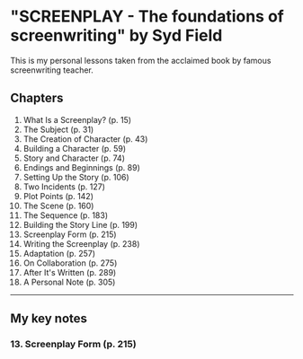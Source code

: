 # "SCREENPLAY - The foundations of screenwriting" by Syd Field

This is my personal lessons taken from the acclaimed book by famous screenwriting teacher.

## Chapters

1. What Is a Screenplay? (p. 15)
2. The Subject (p. 31)
3. The Creation of Character (p. 43)
4. Building a Character (p. 59)
5. Story and Character (p. 74)
6. Endings and Beginnings (p. 89)
7. Setting Up the Story (p. 106)
8. Two Incidents (p. 127)
9. Plot Points (p. 142)
10. The Scene (p. 160)
11. The Sequence (p. 183)
12. Building the Story Line (p. 199)
13. Screenplay Form (p. 215)
14. Writing the Screenplay (p. 238)
15. Adaptation (p. 257)
16. On Collaboration (p. 275)
17. After It's Written (p. 289)
18. A Personal Note (p. 305)

---

## My key notes

### 13. Screenplay Form (p. 215)
